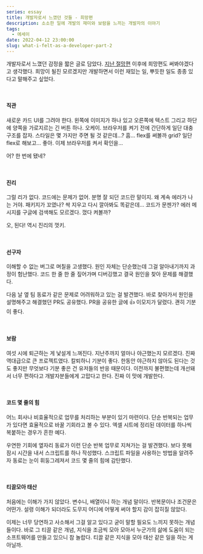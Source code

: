 ```yaml
---
series: essay
title: 개발자로서 느꼈던 것들 - 희망편
description: 소소한 일에 개발의 재미와 보람을 느끼는 개발자의 이야기
tags:
  - 에세이
date: 2022-04-12 23:00:00
slug: what-i-felt-as-a-developer-part-2
---
```


개발자로서 느꼈던 감정을 짧은 글로 담았다. [지난 절망편](/what-i-felt-as-a-developer-part-1) 이후에 희망편도 써봐야겠다고 생각했다. 희망이 될진 모르겠지만 개발하면서 이런 재밌는 일, 뿌듯한 일도 종종 있다고 말해주고 싶었다.

<br/>

#### 직관

새로운 카드 UI를 그려야 한다. 왼쪽에 이미지가 하나 있고 오른쪽에 텍스트 그리고 하단에 양쪽을 가로지르는 긴 버튼 하나. 오케이. 브라우저를 켜기 전에 간단하게 일단 대충 구조를 잡자. 스타일은 몇 가지만 주면 될 것 같은데...? 흠... flex를 써볼까 grid? 일단 flex로 해보고... 좋아. 이제 브라우저를 켜서 확인을...

어? 한 번에 됐네?

<br/>

#### 진리

그럴 리가 없다. 코드에는 문제가 없어. 분명 잘 되던 코드란 말이지. 왜 계속 에러가 나는 거야. 패키지가 꼬였나? 싹 지우고 다시 깔아봐도 똑같은데... 코드가 문젠가? 에러 메시지를 구글에 검색해도 모르겠다. 껐다 켜볼까?

오, 된다! 역시 진리의 껏키.

<br/>

#### 선구자

이해할 수 없는 버그로 며칠을 고생했다. 원인 자체는 단순했는데 그걸 알아내기까지 과정이 험난했다. 코드 한 줄 한 줄 짚어가며 디버깅했고 결국 원인을 찾아 문제를 해결했다.

다음 날 옆 팀 동료가 같은 문제로 어려워하고 있는 걸 발견했다. 바로 찾아가서 원인을 설명해주고 해결했던 PR도 공유했다. PR을 공유한 글에 👍 이모지가 달렸다. 괜히 기분이 좋다.

<br/>

#### 보람

여섯 시에 퇴근하는 게 낯설게 느껴진다. 지난주까지 얼마나 야근했는지 모르겠다. 진짜 역대급으로 큰 프로젝트였다. 칼퇴하니 기분이 좋다. 한동안 야근하지 않아도 된다는 것도 좋지만 무엇보다 기분 좋은 건 유저들의 반응 때문이다. 이전까지 불편했는데 개선돼서 너무 편하다고 개발자분들에게 고맙다고 한다. 진짜 이 맛에 개발한다.

<br/>

#### 코드 몇 줄의 힘

어느 회사나 비효율적으로 업무를 처리하는 부분이 있기 마련이다. 단순 반복되는 업무가 있다면 효율적으로 바꿀 기회라고 볼 수 있다. 엑셀 시트에 정리된 데이터를 하나씩 복붙하는 경우가 흔한 예다.

우연한 기회에 옆자리 동료가 이런 단순 반복 업무로 지쳐가는 걸 발견했다. 보다 못해 잠시 시간을 내서 스크립트를 하나 작성했다. 스크립트 파일을 사용하는 방법을 알려주자 동료는 눈이 휘둥그레져서 코드 몇 줄의 힘에 감탄했다.

<br/>

#### 티끌모아 태산

처음에는 이해가 가지 않았다. 변수니, 배열이니 하는 개념 말이다. 반복문이나 조건문은 어떤가. 설령 이해가 되더라도 도무지 어디에 어떻게 써야 할지 감이 잡히질 않았다.

이제는 너무 당연하고 사소해서 그걸 알고 있다고 굳이 말할 필요도 느끼지 못하는 개념들이다. 바로 그 티끌 같은 개념, 지식을 조금씩 모아 모아서 누군가의 삶에 도움이 되는 소프트웨어를 만들고 있으니 참 놀랍다. 티끌 같은 지식을 모아 태산 같은 일을 하는 게 아닐까.
